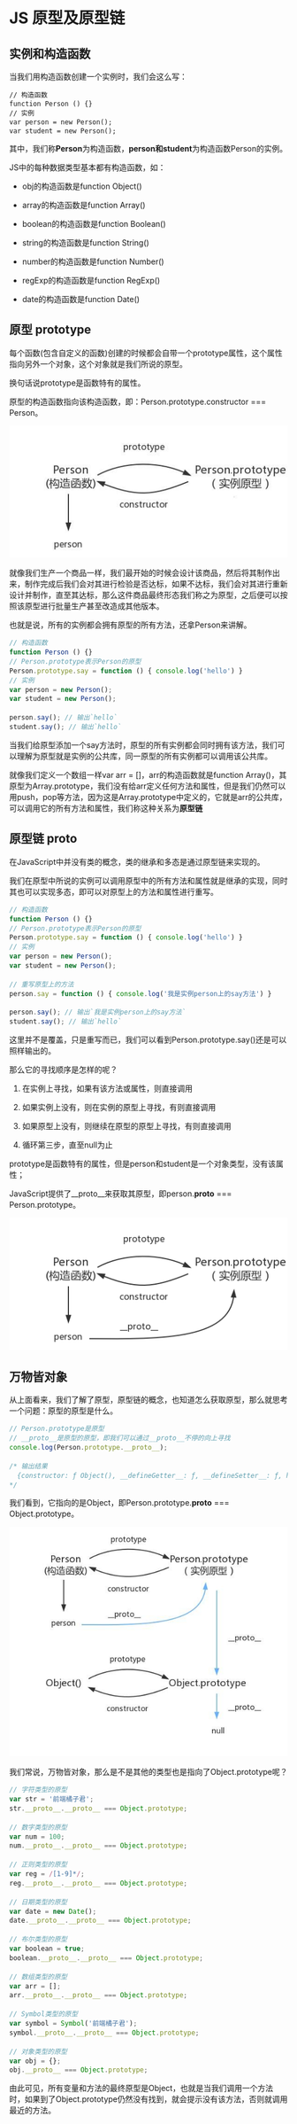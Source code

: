 # JS 原型及原型链

## 实例和构造函数

当我们用构造函数创建一个实例时，我们会这么写：

```JS
// 构造函数
function Person () {}
// 实例
var person = new Person();
var student = new Person();
```

其中，我们称**Person**为构造函数，**person和student**为构造函数Person的实例。

JS中的每种数据类型基本都有构造函数，如：

- obj的构造函数是function Object()

- array的构造函数是function Array()

- boolean的构造函数是function Boolean()

- string的构造函数是function String()

- number的构造函数是function Number()

- regExp的构造函数是function RegExp()

- date的构造函数是function Date()

## 原型 prototype

每个函数(包含自定义的函数)创建的时候都会自带一个prototype属性，这个属性指向另外一个对象，这个对象就是我们所说的原型。

换句话说prototype是函数特有的属性。

原型的构造函数指向该构造函数，即：Person.prototype.constructor === Person。

![image](../resources/images/js/prototype-1.jpeg)

就像我们生产一个商品一样，我们最开始的时候会设计该商品，然后将其制作出来，制作完成后我们会对其进行检验是否达标，如果不达标，我们会对其进行重新设计并制作，直至其达标，那么这件商品最终形态我们称之为原型，之后便可以按照该原型进行批量生产甚至改造成其他版本。

也就是说，所有的实例都会拥有原型的所有方法，还拿Person来讲解。

```js
// 构造函数
function Person () {}
// Person.prototype表示Person的原型
Person.prototype.say = function () { console.log('hello') }
// 实例
var person = new Person();
var student = new Person();

person.say(); // 输出`hello`
student.say(); // 输出`hello`
```

当我们给原型添加一个say方法时，原型的所有实例都会同时拥有该方法，我们可以理解为原型就是实例的公共库，同一原型的所有实例都可以调用该公共库。

就像我们定义一个数组一样var arr = []，arr的构造函数就是function Array()，其原型为Array.prototype，我们没有给arr定义任何方法和属性，但是我们仍然可以用push，pop等方法，因为这是Array.prototype中定义的，它就是arr的公共库，可以调用它的所有方法和属性，我们称这种关系为**原型链**

## 原型链 __proto__

在JavaScript中并没有类的概念，类的继承和多态是通过原型链来实现的。

我们在原型中所说的实例可以调用原型中的所有方法和属性就是继承的实现，同时其也可以实现多态，即可以对原型上的方法和属性进行重写。

```js
// 构造函数
function Person () {}
// Person.prototype表示Person的原型
Person.prototype.say = function () { console.log('hello') }
// 实例
var person = new Person();
var student = new Person();

// 重写原型上的方法
person.say = function () { console.log('我是实例person上的say方法') }

person.say(); // 输出`我是实例person上的say方法`
student.say(); // 输出`hello`
```

这里并不是覆盖，只是重写而已，我们可以看到Person.prototype.say()还是可以照样输出的。

那么它的寻找顺序是怎样的呢？

1. 在实例上寻找，如果有该方法或属性，则直接调用

2. 如果实例上没有，则在实例的原型上寻找，有则直接调用

3. 如果原型上没有，则继续在原型的原型上寻找，有则直接调用

4. 循环第三步，直至null为止

prototype是函数特有的属性，但是person和student是一个对象类型，没有该属性；

JavaScript提供了__proto__来获取其原型，即person.__proto__ === Person.prototype。

![image](../resources/images/js/prototype-2.png)

## 万物皆对象

从上面看来，我们了解了原型，原型链的概念，也知道怎么获取原型，那么就思考一个问题：原型的原型是什么。

```js
// Person.prototype是原型
// __proto__是原型的原型，即我们可以通过__proto__不停的向上寻找
console.log(Person.prototype.__proto__);

/* 输出结果
  {constructor: ƒ Object(), __defineGetter__: ƒ, __defineSetter__: ƒ, hasOwnProperty: ƒ, __lookupGetter__: ƒ, …}
*/
```

我们看到，它指向的是Object，即Person.prototype.__proto__ === Object.prototype。

![image](../resources/images/js/prototype-3.jpeg)

我们常说，万物皆对象，那么是不是其他的类型也是指向了Object.prototype呢？

```js
// 字符类型的原型
var str = '前端橘子君';
str.__proto__.__proto__ === Object.prototype;

// 数字类型的原型
var num = 100;
num.__proto__.__proto__ === Object.prototype;

// 正则类型的原型
var reg = /[1-9]*/;
reg.__proto__.__proto__ === Object.prototype;

// 日期类型的原型
var date = new Date();
date.__proto__.__proto__ === Object.prototype;

// 布尔类型的原型
var boolean = true;
boolean.__proto__.__proto__ === Object.prototype;

// 数组类型的原型
var arr = [];
arr.__proto__.__proto__ === Object.prototype;

// Symbol类型的原型
var symbol = Symbol('前端橘子君');
symbol.__proto__.__proto__ === Object.prototype;

// 对象类型的原型
var obj = {};
obj.__proto__ === Object.prototype;
```

由此可见，所有变量和方法的最终原型是Object，也就是当我们调用一个方法时，如果到了Object.prototype仍然没有找到，就会提示没有该方法，否则就调用最近的方法。

